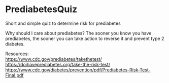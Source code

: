 # PrediabetesQuiz
Short and simple quiz to determine risk for prediabetes

Why should I care about prediabetes?
The sooner you know you have prediabetes, the sooner you can take action to reverse it and prevent type 2 diabetes.

Resources: <br />
https://www.cdc.gov/prediabetes/takethetest/<br />
https://doihaveprediabetes.org/take-the-risk-test/<br />
https://www.cdc.gov/diabetes/prevention/pdf/Prediabetes-Risk-Test-Final.pdf

<!---
comment test
apk manager, get depen, run
-->
